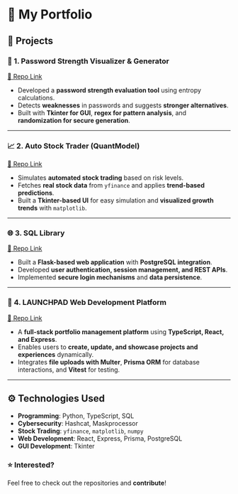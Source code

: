 # 💼 My Portfolio  

## 🚀 Projects  

### 🔐 1. Password Strength Visualizer & Generator  
[📌 Repo Link](https://github.com/nateci/passwordgen)  
- Developed a **password strength evaluation tool** using entropy calculations.  
- Detects **weaknesses** in passwords and suggests **stronger alternatives**.  
- Built with **Tkinter for GUI**, **regex for pattern analysis**, and **randomization for secure generation**.  

---

### 📈 2. Auto Stock Trader (QuantModel)  
[📌 Repo Link](https://github.com/nateci/quantmodel)  
- Simulates **automated stock trading** based on risk levels.  
- Fetches **real stock data** from `yfinance` and applies **trend-based predictions**.  
- Built a **Tkinter-based UI** for easy simulation and **visualized growth trends** with `matplotlib`.  

---

### 🌐 3. SQL Library  
[📌 Repo Link](https://github.com/nateci/sqlLib)  
- Built a **Flask-based web application** with **PostgreSQL integration**.  
- Developed **user authentication, session management, and REST APIs**.  
- Implemented **secure login mechanisms** and **data persistence**.  

---

### 🚀 4. LAUNCHPAD Web Development Platform  
[📌 Repo Link](https://github.com/nateci/launchpad)  
- A **full-stack portfolio management platform** using **TypeScript, React, and Express**.  
- Enables users to **create, update, and showcase projects and experiences** dynamically.  
- Integrates **file uploads with Multer**, **Prisma ORM** for database interactions, and **Vitest** for testing.  

---

## ⚙️ Technologies Used  
- **Programming**: Python, TypeScript, SQL  
- **Cybersecurity**: Hashcat, Maskprocessor  
- **Stock Trading**: `yfinance`, `matplotlib`, `numpy`  
- **Web Development**: React, Express, Prisma, PostgreSQL  
- **GUI Development**: Tkinter  

### ⭐ Interested?  
Feel free to check out the repositories and **contribute**!  
